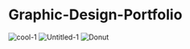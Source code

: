 
# Graphic-Design-Portfolio
![cool-1](https://user-images.githubusercontent.com/54542639/118201797-2dbf0500-b40d-11eb-8ade-7a9aaa08d356.png)
![Untitled-1](https://user-images.githubusercontent.com/54542639/118200969-41696c00-b40b-11eb-953f-f975c7e5b691.jpg)
![Donut](https://user-images.githubusercontent.com/54542639/118201835-46c7b600-b40d-11eb-9cd5-f041946eac92.png)
